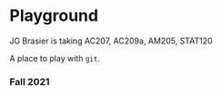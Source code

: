 # Playground

JG Brasier is taking AC207, AC209a, AM205, STAT120

A place to play with `git`.

### Fall 2021

